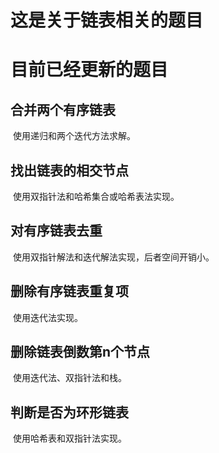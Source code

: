 # 这是关于链表相关的题目
# 目前已经更新的题目

## 合并两个有序链表

​		使用递归和两个迭代方法求解。

## 找出链表的相交节点

​		使用双指针法和哈希集合或哈希表法实现。

## 对有序链表去重

​		使用双指针解法和迭代解法实现，后者空间开销小。

## 删除有序链表重复项

​		使用迭代法实现。

## 删除链表倒数第n个节点

​		使用迭代法、双指针法和栈。

## 判断是否为环形链表

​		使用哈希表和双指针法实现。
